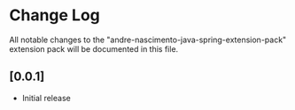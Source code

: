 # Change Log

All notable changes to the "andre-nascimento-java-spring-extension-pack" extension pack will be documented in this file.

## [0.0.1]

- Initial release
